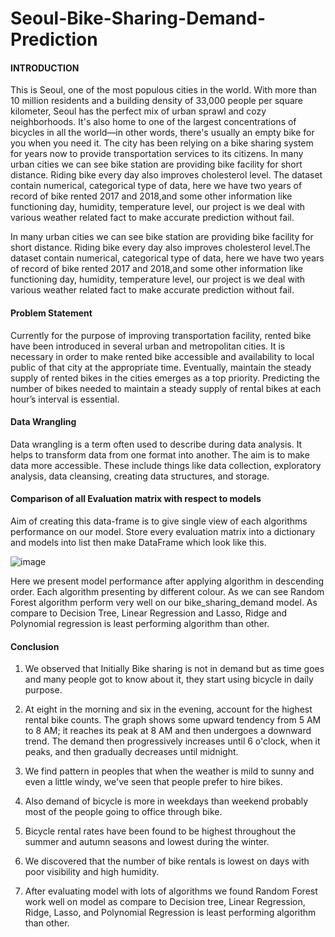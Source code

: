 # Seoul-Bike-Sharing-Demand-Prediction

#### INTRODUCTION

  This is Seoul, one of the most populous cities in the world. With more than 10 million residents and a building density of 33,000 people per square kilometer, Seoul  has the perfect mix of urban sprawl and cozy neighborhoods. It's also home to one of the largest concentrations of bicycles in all the world—in other words, there's usually an empty bike for you when you need it. The city has been relying on a bike sharing system for years now to provide transportation services to its citizens. In many urban cities we can see bike station are providing bike facility for short distance. Riding bike every day also improves cholesterol level. The dataset contain numerical, categorical type of data, here we have two years of record of bike rented 2017 and 2018,and some other information like functioning day, humidity, temperature level, our project is we deal with various weather related fact to make accurate prediction without fail.

In many urban cities we can see bike station are providing bike facility for short distance. Riding bike every day also improves cholesterol level.The dataset contain numerical, categorical type of data, here we have two years of record of bike rented 2017 and 2018,and some other information like functioning day, humidity, temperature level, our project is we deal with various weather related fact to make accurate prediction without fail.

#### Problem Statement

Currently for the purpose of improving transportation facility, rented bike have been introduced in several urban and metropolitan cities. It is necessary in order to make rented bike accessible and availability to local public of that city at the appropriate time. Eventually, maintain the steady supply of rented bikes in the cities emerges as a top priority. Predicting the number of bikes needed to maintain a steady supply of rental bikes at each hour’s interval is essential.

#### Data Wrangling
Data wrangling is a term often used to describe during data analysis. It helps to transform data from one format into another. The aim is to make data more accessible.
These include things like data collection, exploratory analysis, data cleansing, creating data structures, and storage.

#### Comparison of all Evaluation matrix with respect to models
Aim of creating this data-frame is to give single view of each algorithms performance on our model. Store every evaluation matrix into a dictionary and models into list then make DataFrame which look like this.

![image](https://user-images.githubusercontent.com/78267410/223148925-36e140bd-7783-443b-acb7-f2d35ed211c1.png)

Here we present model performance after applying algorithm in descending order. Each algorithm presenting by different colour. As we can see Random Forest algorithm perform very well on our bike_sharing_demand model. As compare to Decision Tree, Linear Regression and Lasso, Ridge and Polynomial regression is least performing algorithm than
other.

#### Conclusion

1. We observed that Initially Bike sharing is not in demand but as time goes and many people got to know about it, they start using bicycle in daily purpose.

2. At eight in the morning and six in the evening, account for the highest rental bike counts. The graph shows some upward tendency from 5 AM to 8 AM; it reaches its peak at 8 AM and then undergoes a downward trend. The demand then progressively increases until 6 o'clock, when it peaks, and then gradually decreases until midnight.

3. We find pattern in peoples that when the weather is mild to sunny and even a little windy, we've seen that people prefer to hire bikes.

4. Also demand of bicycle is more in weekdays than weekend probably most of the people going to office through bike.

5. Bicycle rental rates have been found to be highest throughout the summer and autumn seasons and lowest during the winter.

6. We discovered that the number of bike rentals is lowest on days with poor visibility and high humidity.

7. After evaluating model with lots of algorithms we found Random Forest work well on model as compare to Decision tree, Linear Regression, Ridge, Lasso, and Polynomial Regression is least performing algorithm than other.


